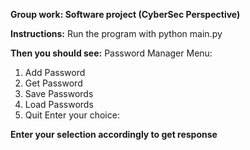 **Group work: Software project (CyberSec Perspective)**

**Instructions:**
Run the program with python main.py

**Then you should see:**
Password Manager Menu:
1. Add Password
2. Get Password
3. Save Passwords
4. Load Passwords
5. Quit
Enter your choice:

**Enter your selection accordingly to get response**
